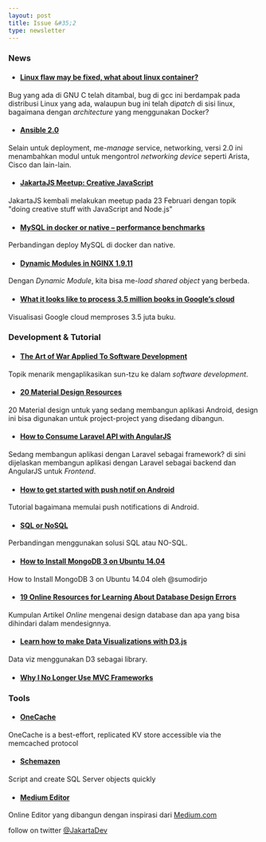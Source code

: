 ```yaml
---
layout: post
title: Issue &#35;2
type: newsletter
---
```


### News
- #### [Linux flaw may be fixed, what about linux container?](http://www.cio.com/article/3035556/that-linux-flaw-may-be-fixed-but-what-about-your-containers.html)
Bug yang ada di GNU C telah ditambal, bug di gcc ini berdampak pada distribusi Linux yang ada, walaupun bug ini telah di<i>patch</i> di sisi linux, bagaimana dengan <i>architecture</i> yang menggunakan Docker?
- #### [Ansible 2.0](https://www.redhat.com/en/about/press-releases/red-hat-brings-devops-network-new-ansible-capabilities)
Selain untuk deployment, me-<i>manage</i> service, networking, versi 2.0 ini menambahkan modul untuk mengontrol <i>networking device</i> seperti Arista, Cisco dan lain-lain.
- #### [JakartaJS Meetup: Creative JavaScript](http://www.meetup.com/JakartaJS/events/228776402/)
JakartaJS kembali melakukan meetup pada 23 Februari dengan topik "doing creative stuff with JavaScript and Node.js"
- #### [MySQL in docker or native – performance benchmarks](http://blog.balazspocze.me/2016/01/26/mysql-in-docker-or-native-performance-benchmarks/)
Perbandingan deploy MySQL di docker dan native.
- #### [Dynamic Modules in NGINX 1.9.11](https://www.nginx.com/blog/dynamic-modules-nginx-1-9-11/)
Dengan *Dynamic Module*, kita bisa me-*load shared object* yang berbeda.
- #### [What it looks like to process 3.5 million books in Google’s cloud](http://googlecloudplatform.blogspot.co.id/2016/02/what-it-looks-like-to-process-3.5-million-books-in-Googles-cloud.html)
Visualisasi Google cloud memproses 3.5 juta buku.


### Development & Tutorial
- #### [The Art of War Applied To Software Development](http://www.toptal.com/agile/art-of-war-software-development)
Topik menarik mengaplikasikan sun-tzu ke dalam *software development*.
- #### [20 Material Design Resources](http://code.tutsplus.com/tutorials/20-material-design-resources--cms-25951)
20 Material design untuk yang sedang membangun aplikasi Android, design ini bisa digunakan untuk project-project yang disedang dibangun.
- #### [How to Consume Laravel API with AngularJS](http://www.sitepoint.com/how-to-consume-laravel-api-with-angularjs/)
Sedang membangun aplikasi dengan Laravel sebagai framework? di sini dijelaskan membangun aplikasi dengan Laravel sebagai backend dan AngularJS untuk *Frontend*.
- #### [How to get started with push notif on Android](http://code.tutsplus.com/tutorials/how-to-get-started-with-push-notifications-on-android--cms-25870)
Tutorial bagaimana memulai push notifications di Android.
- #### [SQL or NoSQL](http://engineering.twinprime.com/sql-or-nosql/)
Perbandingan menggunakan solusi SQL atau NO-SQL.
- #### [How to Install MongoDB 3 on Ubuntu 14.04](https://hostpresto.com/community/tutorials/how-to-install-mongo-db-on-ubuntu-14-04/)
How to Install MongoDB 3 on Ubuntu 14.04 oleh @sumodirjo
- #### [19 Online Resources for Learning About Database Design Errors](http://www.vertabelo.com/blog/notes-from-the-lab/19-online-resources-for-learning-about-database-design-errors)
Kumpulan Artikel *Online* mengenai design database dan apa yang bisa dihindari dalam mendesignnya.
- #### [Learn how to make Data Visualizations with D3.js](https://www.dashingd3js.com/)
Data viz menggunakan D3 sebagai library.
- #### [Why I No Longer Use MVC Frameworks](http://www.infoq.com/articles/no-more-mvc-frameworks)


### Tools
- #### [OneCache](https://github.com/dadgar/onecache)
OneCache is a best-effort, replicated KV store accessible via the memcached protocol
- #### [Schemazen](https://github.com/sethreno/schemazen)
Script and create SQL Server objects quickly
- #### [Medium Editor](https://yabwe.github.io/medium-editor/)
Online Editor yang dibangun dengan inspirasi dari [Medium.com](https://medium.com)

follow on twitter [@JakartaDev](https://twitter.com/Jakartadev)
